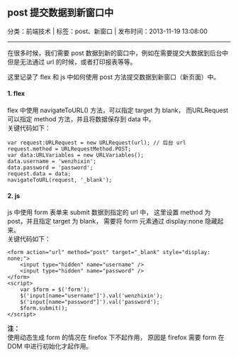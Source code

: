 ## post 提交数据到新窗口中

分类：前端技术 | 标签：post、新窗口 | 发布时间：2013-11-19 13:08:00

___

在很多时候，我们需要 post 数据到新的窗口中，例如在需要提交大数据到后台中但是无法通过 url 的时候，或者打印报表等等。

这里记录了 flex 和 js 中如何使用 post 方法提交数据到新窗口（新页面）中。

#### 1. flex

flex 中使用 navigateToURL() 方法，可以指定 target 为 blank，
而URLRequest 可以指定 method 方法，并且将数据保存到 data 中。  
关键代码如下：

	var request:URLRequest = new URLRequest(url); // 后台 url
	request.method = URLRequestMethod.POST;
	var data:URLVariables = new URLVariables();
	data.username = 'wenzhixin';
	data.password = 'password';
	request.data = data;
	navigateToURL(request, '_blank');

#### 2. js

js 中使用 form 表单来 submit 数据到指定的 url 中，
这里设置 method 为 post，并且指定 target 为 blank，
需要将 form 元素通过 display:none 隐藏起来。  
关键代码如下：

	<form action="url" method="post" target="_blank" style="display: none;">
		<input type="hidden" name="username" />
		<input type="hidden" name="password" />
	</form>
	<script>
		var $form = $('form');
		$('input[name="username"]').val('wenzhixin');
		$('input[name="password"]').val('password');
		$form.submit();
	</script>
	
**注：**  
使用动态生成 form 的情况在 firefox 下不起作用，
原因是 firefox 需要 form 在 DOM 中进行初始化才起作用。